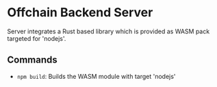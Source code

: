 # Offchain Backend Server

Server integrates a Rust based library which is provided as WASM pack targeted for 'nodejs'. 

## Commands

* `npm build`: Builds the WASM module with target 'nodejs'